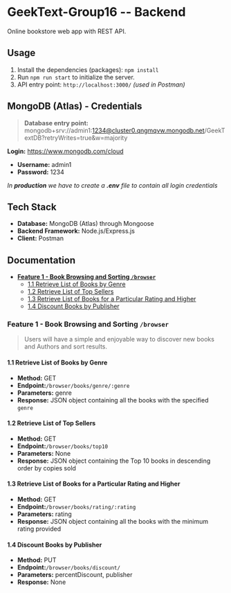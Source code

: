 # GeekText-Group16 -- Backend

Online bookstore web app with REST API.

## Usage

1. Install the dependencies (packages): `npm install`
2. Run `npm run start` to initialize the server.
3. API entry point: `http://localhost:3000/` _(used in Postman)_

## MongoDB (Atlas) - Credentials

> **Database entry point:** mongodb+srv://admin1:1234@cluster0.qngmqvw.mongodb.net/GeekTextDB?retryWrites=true&w=majority

**Login:** https://www.mongodb.com/cloud

- **Username:** admin1
- **Password:** 1234

_In **production** we have to create a **.env** file to contain all login credentials_

## Tech Stack

- **Database:** MongoDB (Atlas) through Mongoose
- **Backend Framework:** Node.js/Express.js
- **Client:** Postman

## **Documentation**

- [**Feature 1 - Book Browsing and Sorting `/browser`**](#feature-1---book-browsing-and-sorting-browser)
  - [1.1 Retrieve List of Books by Genre](#11-retrieve-list-of-books-by-genre)
  - [1.2 Retrieve List of Top Sellers](#12-retrieve-list-of-top-sellers)
  - [1.3 Retrieve List of Books for a Particular Rating and Higher](#13-retrieve-list-of-books-for-a-particular-rating-and-higher)
  - [1.4 Discount Books by Publisher](#14-discount-books-by-publisher)

### **Feature 1 - Book Browsing and Sorting `/browser`**

> Users will have a simple and enjoyable way to discover new books and Authors and sort results.

#### 1.1 Retrieve List of Books by Genre

- **Method:** GET
- **Endpoint:**`/browser/books/genre/:genre`
- **Parameters:** genre
- **Response:** JSON object containing all the books with the specified `genre`

#### 1.2 Retrieve List of Top Sellers

- **Method:** GET
- **Endpoint:**`/browser/books/top10`
- **Parameters:** None
- **Response:** JSON object containing the Top 10 books in descending order by copies sold

#### 1.3 Retrieve List of Books for a Particular Rating and Higher

- **Method:** GET
- **Endpoint:**`/browser/books/rating/:rating`
- **Parameters:** rating
- **Response:** JSON object containing all the books with the minimum rating provided

#### 1.4 Discount Books by Publisher

- **Method:** PUT
- **Endpoint:**`/browser/books/discount/`
- **Parameters:** percentDiscount, publisher
- **Response:** None
